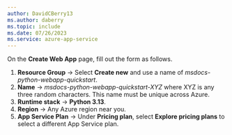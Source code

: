 ```yaml
---
author: DavidCBerry13
ms.author: daberry
ms.topic: include
ms.date: 07/26/2023
ms.service: azure-app-service
---
```

On the **Create Web App** page, fill out the form as follows.

1. **Resource Group** &rarr; Select **Create new** and use a name of *msdocs-python-webapp-quickstart*.
1. **Name** &rarr; *msdocs-python-webapp-quickstart-XYZ* where XYZ is any three random characters. This name must be unique across Azure.
1. **Runtime stack** &rarr; **Python 3.13**.
1. **Region** &rarr; Any Azure region near you.
1. **App Service Plan** &rarr; Under **Pricing plan**, select **Explore pricing plans** to select a different App Service plan.